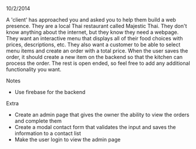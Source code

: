 10/2/2014

A 'client' has approached you and asked you to help them build a web presence. They are a local Thai restaurant called Majestic Thai. They don't know anything about the internet, but they know they need a webpage. They want an interactive menu that displays all of their food choices with prices, descriptions, etc. They also want a customer to be able to select menu items and create an order with a total price. When the user saves the order, it should create a new item on the backend so that the kitchen can process the order. The rest is open ended, so feel free to add any additional functionality you want.

Notes

* Use firebase for the backend

Extra

* Create an admin page that gives the owner the ability to view the orders and complete them
* Create a modal contact form that validates the input and saves the information to a contact list
* Make the user login to view the admin page
